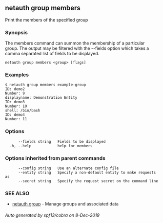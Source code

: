 ## netauth group members

Print the members of the specified group

### Synopsis


The members command can summon the membership of a particular group.
The output may be filtered with the --fields option which takes a
comma separated list of fields to be displayed.

```
netauth group members <group> [flags]
```

### Examples

```
$ netauth group members example-group
ID: demo2
Number: 9
displayname: Demonstration Entity
ID: demo3
Number: 10
shell: /bin/bash
ID: demo4
Number: 11
```

### Options

```
      --fields string   Fields to be displayed
  -h, --help            help for members
```

### Options inherited from parent commands

```
      --config string   Use an alternate config file
      --entity string   Specify a non-default entity to make requests as
      --secret string   Specify the request secret on the command line
```

### SEE ALSO

* [netauth group](netauth_group.md)	 - Manage groups and associated data

###### Auto generated by spf13/cobra on 8-Dec-2019
